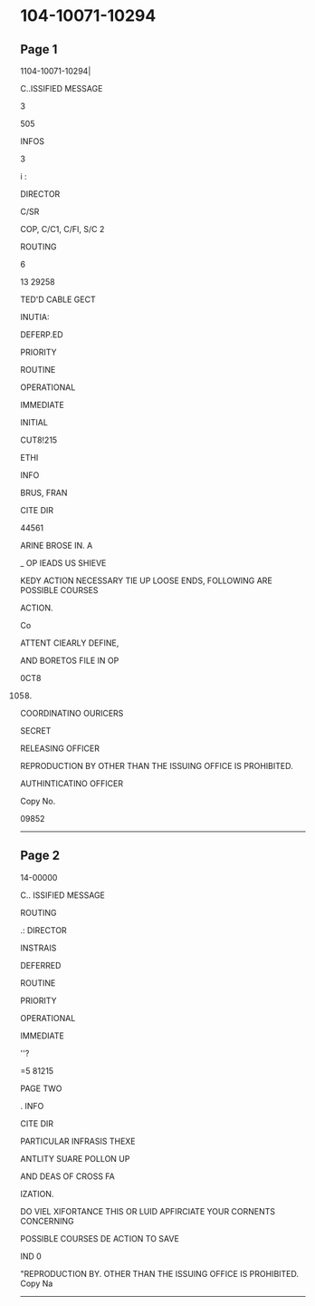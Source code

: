 # 104-10071-10294

## Page 1

1104-10071-10294|

C..ISSIFIED MESSAGE

3

505

INFOS

3

i :

DIRECTOR

C/SR

COP, C/C1, C/FI, S/C 2

ROUTING

6

13 29258

TED'D CABLE GECT

INUTIA:

DEFERP.ED

PRIORITY

ROUTINE

OPERATIONAL

IMMEDIATE

INITIAL

CUT8!215

ETHI

INFO

BRUS, FRAN

CITE DIR

44561

ARINE BROSE IN. A

_ OP IEADS US SHIEVE

KEDY ACTION NECESSARY TIE UP LOOSE ENDS, FOLLOWING ARE POSSIBLE COURSES

ACTION.

Co

ATTENT CIEARLY DEFINE,

AND BORETOS FILE IN OP

0CT8

1058.

COORDINATINO OURICERS

SECRET

RELEASING OFFICER

REPRODUCTION BY OTHER THAN THE ISSUING OFFICE IS PROHIBITED.

AUTHINTICATINO OFFICER

Copy No.

09852

---

## Page 2

14-00000

C.. ISSIFIED MESSAGE

ROUTING

.: DIRECTOR

INSTRAIS

DEFERRED

ROUTINE

PRIORITY

OPERATIONAL

IMMEDIATE

''?

=5 81215

PAGE TWO

. INFO

CITE DIR

PARTICULAR INFRASIS THEXE

ANTLITY SUARE POLLON UP

AND DEAS OF CROSS FA

IZATION.

DO VIEL XIFORTANCE THIS OR LUID APFIRCIATE YOUR CORNENTS CONCERNING

POSSIBLE COURSES DE ACTION TO SAVE

IND 0

"REPRODUCTION BY. OTHER THAN THE ISSUING OFFICE IS PROHIBITED. Copy Na

---

